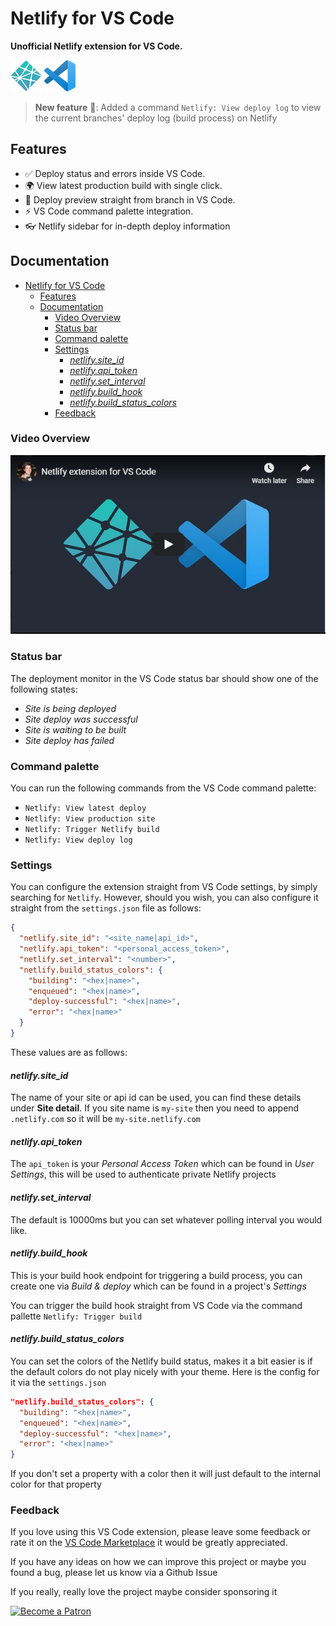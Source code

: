 # Netlify for VS Code

**Unofficial Netlify extension for VS Code.**

![](https://github.com/ShailenNaidoo/Netlify/raw/master/docs/assets/logo-netlify.png) ![](https://github.com/ShailenNaidoo/Netlify/raw/master/docs/assets/logo-vs-code.png)

> **New feature** 🎉: Added a command `Netlify: View deploy log` to view the current branches' deploy log (build process) on Netlify

## Features

* ✅ Deploy status and errors inside VS Code.
* 🌍 View latest production build with single click.
* 👀 Deploy preview straight from branch in VS Code.
* ⚡️ VS Code command palette integration.
* 👓 Netlify sidebar for in-depth deploy information

## Documentation

- [Netlify for VS Code](#netlify-for-vs-code)
  - [Features](#features)
  - [Documentation](#documentation)
    - [Video Overview](#video-overview)
    - [Status bar](#status-bar)
    - [Command palette](#command-palette)
    - [Settings](#settings)
      - [*netlify.site_id*](#netlifysiteid)
      - [*netlify.api_token*](#netlifyapitoken)
      - [*netlify.set_interval*](#netlifysetinterval)
      - [*netlify.build_hook*](#netlifybuildhook)
      - [*netlify.build_status_colors*](#netlifybuildstatuscolors)
    - [Feedback](#feedback)

### Video Overview

[![](https://github.com/ShailenNaidoo/Netlify/raw/master/docs/assets/video-preview.png)](https://www.youtube.com/watch?v=N91S5UsT0Ng)


### Status bar

The deployment monitor in the VS Code status bar should show one of the following states:

* *Site is being deployed*
* *Site deploy was successful*
* *Site is waiting to be built*
* *Site deploy has failed*

### Command palette

You can run the following commands from the VS Code command palette:

* `Netlify: View latest deploy`
* `Netlify: View production site`
* `Netlify: Trigger Netlify build`
* `Netlify: View deploy log`

### Settings

You can configure the extension straight from VS Code settings, by simply searching for `Netlify`. However, should you wish, you can also configure it straight from the `settings.json` file as follows:


```json
{
  "netlify.site_id": "<site_name|api_id>",
  "netlify.api_token": "<personal_access_token>",
  "netlify.set_interval": "<number>",
  "netlify.build_status_colors": {
    "building": "<hex|name>",
    "enqueued": "<hex|name>",
    "deploy-successful": "<hex|name>",
    "error": "<hex|name>"
  }
}
```

These values are as follows:

#### *netlify.site_id*

The name of your site or api id can be used, you can find these details under **Site detail**. If you site name is `my-site` then you need to append `.netlify.com` so it will be `my-site.netlify.com`

#### *netlify.api_token*

The `api_token` is your *Personal Access Token* which can be found in *User Settings*, this will be used to authenticate private Netlify projects

#### *netlify.set_interval*

The default is 10000ms but you can set whatever polling interval you would like.

#### *netlify.build_hook*

This is your build hook endpoint for triggering a build process, you can create one via *Build & deploy* which can be found in a project's *Settings*

You can trigger the build hook straight from VS Code via the command pallette `Netlify: Trigger build`

#### *netlify.build_status_colors*

You can set the colors of the Netlify build status, makes it a bit easier is if the default colors do not play nicely with your theme. Here is the config for it via the `settings.json`

```json
"netlify.build_status_colors": {
  "building": "<hex|name>",
  "enqueued": "<hex|name>",
  "deploy-successful": "<hex|name>",
  "error": "<hex|name>"
}
```

If you don't set a property with a color then it will just default to the internal color for that property

### Feedback

If you love using this VS Code extension, please leave some feedback or rate it on the [VS Code Marketplace](https://marketplace.visualstudio.com/items?itemName=shailen.netlify) it would be greatly appreciated. 

If you have any ideas on how we can improve this project or maybe you found a bug, please let us know via a Github Issue

If you really, really love the project maybe consider sponsoring it 

[![Become a Patron](https://c5.patreon.com/external/logo/become_a_patron_button.png)](https://www.patreon.com/shailennaidoo)